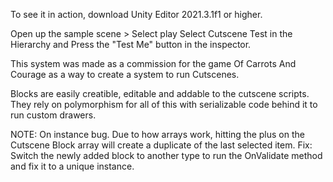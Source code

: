 To see it in action, download Unity Editor 2021.3.1f1 or higher. 

Open up the sample scene > Select play 
Select Cutscene Test in the Hierarchy and Press the "Test Me" button in the inspector.

This system was made as a commission for the game Of Carrots And Courage as a way to create a system to run Cutscenes. 

Blocks are easily creatible, editable and addable to the cutscene scripts. They rely on polymorphism for all of this with serializable code behind it to run custom drawers.

NOTE: On instance bug. Due to how arrays work, hitting the plus on the Cutscene Block array will create a duplicate of the last selected item. 
Fix: Switch the newly added block to another type to run the OnValidate method and fix it to a unique instance.
